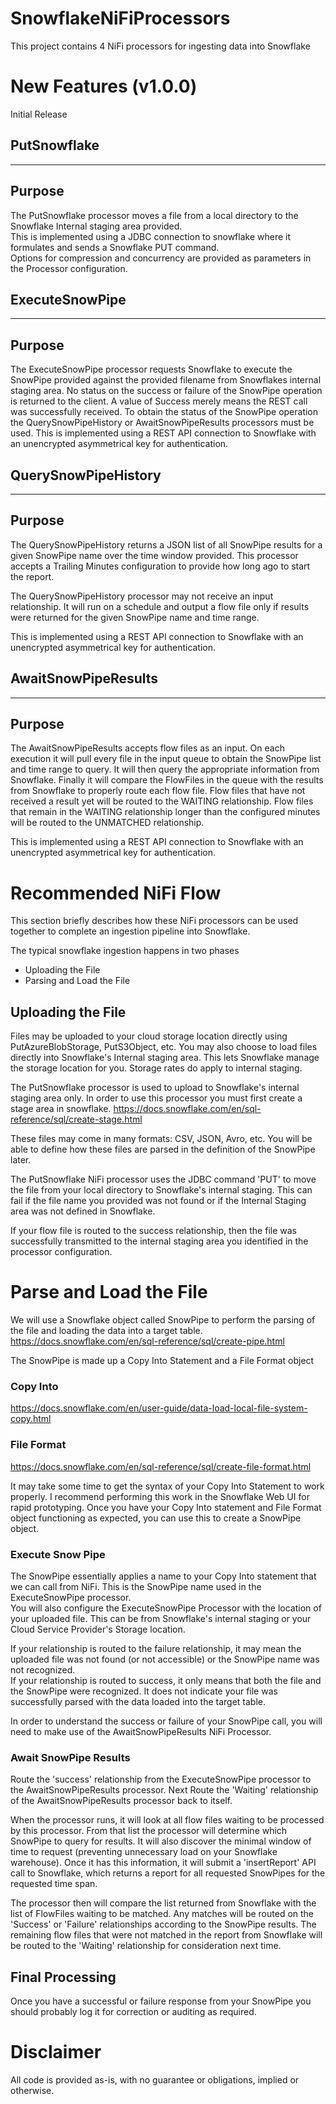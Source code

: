 # SnowflakeNiFiProcessors
This project contains 4 NiFi processors for ingesting data into Snowflake


# New Features (v1.0.0)
Initial Release



## PutSnowflake

---
## Purpose

The PutSnowflake processor moves a file from a local directory to the Snowflake Internal staging area provided.  
This is implemented using a JDBC connection to snowflake where it formulates and sends a Snowflake PUT command.  
Options for compression and concurrency are provided as parameters in the Processor configuration.


## ExecuteSnowPipe

---
## Purpose

The ExecuteSnowPipe processor requests Snowflake to execute the SnowPipe provided against the provided filename from Snowflakes internal staging area.
No status on the success or failure of the SnowPipe operation is returned to the client.  A value of Success merely means the REST call was successfully received.
To obtain the status of the SnowPipe operation the QuerySnowPipeHistory or AwaitSnowPipeResults processors must be used.
This is implemented using a REST API connection to Snowflake with an unencrypted asymmetrical key for authentication.


## QuerySnowPipeHistory

---
## Purpose

The QuerySnowPipeHistory returns a JSON list of all SnowPipe results for a given SnowPipe name over the time window provided.
This processor accepts a Trailing Minutes configuration to provide how long ago to start the report.

The QuerySnowPipeHistory processor may not receive an input relationship.  It will run on a schedule and output a flow file only if results were returned for the given SnowPipe name and time range.

This is implemented using a REST API connection to Snowflake with an unencrypted asymmetrical key for authentication.


## AwaitSnowPipeResults

---
## Purpose

The AwaitSnowPipeResults accepts flow files as an input.  On each execution it will pull every file in the input queue to obtain the SnowPipe list and time range to query.
It will then query the appropriate information from Snowflake.  Finally it will compare the FlowFiles in the queue with the results from Snowflake to properly route each flow file.
Flow files that have not received a result yet will be routed to the WAITING relationship.  Flow files that remain in the WAITING relationship longer than the configured minutes will be routed to the UNMATCHED relationship.

This is implemented using a REST API connection to Snowflake with an unencrypted asymmetrical key for authentication.

# Recommended NiFi Flow

This section briefly describes how these NiFi processors can be used together to complete an ingestion pipeline into Snowflake.

The typical snowflake ingestion happens in two phases
- Uploading the File
- Parsing and Load the File


## Uploading the File
Files may be uploaded to your cloud storage location directly using PutAzureBlobStorage, PutS3Object, etc.  You may also choose to load files directly into Snowflake's Internal staging area.  This lets Snowflake manage the storage location for you.  Storage rates do apply to internal staging.

The PutSnowflake processor is used to upload to Snowflake's internal staging area only.  In order to use this processor you must first create a stage area in snowflake.
https://docs.snowflake.com/en/sql-reference/sql/create-stage.html

These files may come in many formats: CSV, JSON, Avro, etc.  You will be able to define how these files are parsed in the definition of the SnowPipe later.

The PutSnowflake NiFi processor uses the JDBC command 'PUT' to move the file from your local directory to Snowflake's internal staging.  This can fail if the file name you provided was not found or if the Internal Staging area was not defined in Snowflake.

If your flow file is routed to the success relationship, then the file was successfully transmitted to the internal staging area you identified in the processor configuration.

# Parse and Load the File
We will use a Snowflake object called SnowPipe to perform the parsing of the file and loading the data into a target table. 
https://docs.snowflake.com/en/sql-reference/sql/create-pipe.html

The SnowPipe is made up  a Copy Into Statement and a File Format object
### Copy Into
https://docs.snowflake.com/en/user-guide/data-load-local-file-system-copy.html
### File Format
https://docs.snowflake.com/en/sql-reference/sql/create-file-format.html

It may take some time to get the syntax of your Copy Into Statement to work properly.  I recommend performing this work in the Snowflake Web UI for rapid prototyping.  Once you have your Copy Into statement and File Format object functioning as expected, you can use this to create a SnowPipe object.

### Execute Snow Pipe
The SnowPipe essentially applies a name to your Copy Into statement that we can call from NiFi.
This is the SnowPipe name used in the ExecuteSnowPipe processor.  
You will also configure the ExecuteSnowPipe Processor with the location of your uploaded file.  This can be from Snowflake's internal staging or your Cloud Service Provider's Storage location.

If your relationship is routed to the failure relationship, it may mean the uploaded file was not found (or not accessible) or the SnowPipe name was not recognized.  
If your relationship is routed to success, it only means that both the file and the SnowPipe were recognized.  It does not indicate your file was successfully parsed with the data loaded into the target table.

In order to understand the success or failure of your SnowPipe call, you will need to make use of the AwaitSnowPipeResults NiFi Processor. 

### Await SnowPipe Results
Route the 'success' relationship from the ExecuteSnowPipe processor to the AwaitSnowPipeResults processor.  Next Route the 'Waiting' relationship of the AwaitSnowPipeResults processor back to itself.

When the processor runs, it will look at all flow files waiting to be processed by this processor.  From that list the processor will determine which SnowPipe to query for results.  It will also discover the minimal window of time to request (preventing unnecessary load on your Snowflake warehouse).  Once it has this information, it will submit a 'insertReport' API call to Snowflake, which returns a report for all requested SnowPipes for the requested time span.

The processor then will compare the list returned from Snowflake with the list of FlowFiles waiting to be matched.  Any matches will be routed on the 'Success' or 'Failure' relationships according to the SnowPipe results.  The remaining flow files that were not matched in the report from Snowflake will be routed to the 'Waiting' relationship for consideration next time.

## Final Processing
Once you have a successful or failure response from your SnowPipe you should probably log it for correction or auditing as required.

# Disclaimer
All code is provided as-is, with no guarantee or obligations, implied or otherwise.
